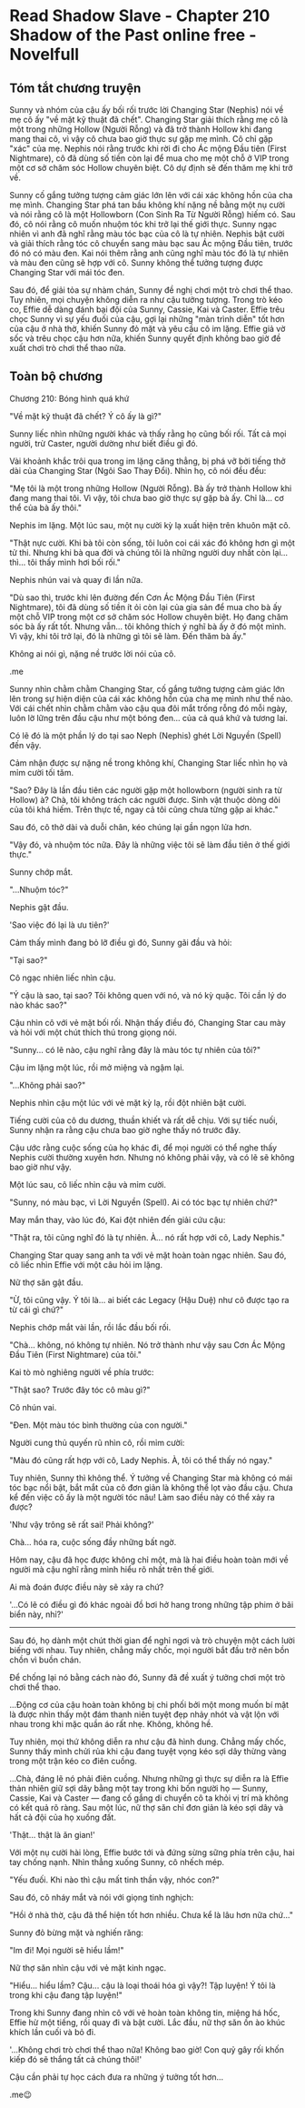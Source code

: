 # Read Shadow Slave - Chapter 210 Shadow of the Past online free - Novelfull

## Tóm tắt chương truyện

Sunny và nhóm của cậu ấy bối rối trước lời Changing Star (Nephis) nói về mẹ cô ấy "về mặt kỹ thuật đã chết". Changing Star giải thích rằng mẹ cô là một trong những Hollow (Người Rỗng) và đã trở thành Hollow khi đang mang thai cô, vì vậy cô chưa bao giờ thực sự gặp mẹ mình. Cô chỉ gặp "xác" của mẹ. Nephis nói rằng trước khi rời đi cho Ác mộng Đầu tiên (First Nightmare), cô đã dùng số tiền còn lại để mua cho mẹ một chỗ ở VIP trong một cơ sở chăm sóc Hollow chuyên biệt. Cô dự định sẽ đến thăm mẹ khi trở về.

Sunny cố gắng tưởng tượng cảm giác lớn lên với cái xác không hồn của cha mẹ mình. Changing Star phá tan bầu không khí nặng nề bằng một nụ cười và nói rằng cô là một Hollowborn (Con Sinh Ra Từ Người Rỗng) hiếm có. Sau đó, cô nói rằng cô muốn nhuộm tóc khi trở lại thế giới thực. Sunny ngạc nhiên vì anh đã nghĩ rằng màu tóc bạc của cô là tự nhiên. Nephis bật cười và giải thích rằng tóc cô chuyển sang màu bạc sau Ác mộng Đầu tiên, trước đó nó có màu đen. Kai nói thêm rằng anh cũng nghĩ màu tóc đó là tự nhiên và màu đen cũng sẽ hợp với cô. Sunny không thể tưởng tượng được Changing Star với mái tóc đen.

Sau đó, để giải tỏa sự nhàm chán, Sunny đề nghị chơi một trò chơi thể thao. Tuy nhiên, mọi chuyện không diễn ra như cậu tưởng tượng. Trong trò kéo co, Effie dễ dàng đánh bại đội của Sunny, Cassie, Kai và Caster. Effie trêu chọc Sunny vì sự yếu đuối của cậu, gợi lại những "màn trình diễn" tốt hơn của cậu ở nhà thờ, khiến Sunny đỏ mặt và yêu cầu cô im lặng. Effie giả vờ sốc và trêu chọc cậu hơn nữa, khiến Sunny quyết định không bao giờ đề xuất chơi trò chơi thể thao nữa.

## Toàn bộ chương

Chương 210: Bóng hình quá khứ

"Về mặt kỹ thuật đã chết? Ý cô ấy là gì?"

Sunny liếc nhìn những người khác và thấy rằng họ cũng bối rối. Tất cả mọi người, trừ Caster, người dường như biết điều gì đó.

Vài khoảnh khắc trôi qua trong im lặng căng thẳng, bị phá vỡ bởi tiếng thở dài của Changing Star (Ngôi Sao Thay Đổi). Nhìn họ, cô nói đều đều:

"Mẹ tôi là một trong những Hollow (Người Rỗng). Bà ấy trở thành Hollow khi đang mang thai tôi. Vì vậy, tôi chưa bao giờ thực sự gặp bà ấy. Chỉ là... cơ thể của bà ấy thôi."

Nephis im lặng. Một lúc sau, một nụ cười kỳ lạ xuất hiện trên khuôn mặt cô.

"Thật nực cười. Khi bà tôi còn sống, tôi luôn coi cái xác đó không hơn gì một tử thi. Nhưng khi bà qua đời và chúng tôi là những người duy nhất còn lại... thì... tôi thấy mình hơi bối rối."

Nephis nhún vai và quay đi lần nữa.

"Dù sao thì, trước khi lên đường đến Cơn Ác Mộng Đầu Tiên (First Nightmare), tôi đã dùng số tiền ít ỏi còn lại của gia sản để mua cho bà ấy một chỗ VIP trong một cơ sở chăm sóc Hollow chuyên biệt. Họ đang chăm sóc bà ấy rất tốt. Nhưng vẫn... tôi không thích ý nghĩ bà ấy ở đó một mình. Vì vậy, khi tôi trở lại, đó là những gì tôi sẽ làm. Đến thăm bà ấy."

Không ai nói gì, nặng nề trước lời nói của cô.

.me

Sunny nhìn chằm chằm Changing Star, cố gắng tưởng tượng cảm giác lớn lên trong sự hiện diện của cái xác không hồn của cha mẹ mình như thế nào. Với cái chết nhìn chằm chằm vào cậu qua đôi mắt trống rỗng đó mỗi ngày, luôn lờ lững trên đầu cậu như một bóng đen... của cả quá khứ và tương lai.

Có lẽ đó là một phần lý do tại sao Neph (Nephis) ghét Lời Nguyền (Spell) đến vậy.

Cảm nhận được sự nặng nề trong không khí, Changing Star liếc nhìn họ và mỉm cười tối tăm.

"Sao? Đây là lần đầu tiên các người gặp một hollowborn (người sinh ra từ Hollow) à? Chà, tôi không trách các người được. Sinh vật thuộc dòng dõi của tôi khá hiếm. Trên thực tế, ngay cả tôi cũng chưa từng gặp ai khác."

Sau đó, cô thở dài và duỗi chân, kéo chúng lại gần ngọn lửa hơn.

"Vậy đó, và nhuộm tóc nữa. Đây là những việc tôi sẽ làm đầu tiên ở thế giới thực."

Sunny chớp mắt.

"...Nhuộm tóc?"

Nephis gật đầu.

'Sao việc đó lại là ưu tiên?'

Cảm thấy mình đang bỏ lỡ điều gì đó, Sunny gãi đầu và hỏi:

"Tại sao?"

Cô ngạc nhiên liếc nhìn cậu.

"Ý cậu là sao, tại sao? Tôi không quen với nó, và nó kỳ quặc. Tôi cần lý do nào khác sao?"

Cậu nhìn cô với vẻ mặt bối rối. Nhận thấy điều đó, Changing Star cau mày và hỏi với một chút thích thú trong giọng nói.

"Sunny... có lẽ nào, cậu nghĩ rằng đây là màu tóc tự nhiên của tôi?"

Cậu im lặng một lúc, rồi mở miệng và ngậm lại.

"...Không phải sao?"

Nephis nhìn cậu một lúc với vẻ mặt kỳ lạ, rồi đột nhiên bật cười.

Tiếng cười của cô du dương, thuần khiết và rất dễ chịu. Với sự tiếc nuối, Sunny nhận ra rằng cậu chưa bao giờ nghe thấy nó trước đây.

Cậu ước rằng cuộc sống của họ khác đi, để mọi người có thể nghe thấy Nephis cười thường xuyên hơn. Nhưng nó không phải vậy, và có lẽ sẽ không bao giờ như vậy.

Một lúc sau, cô liếc nhìn cậu và mỉm cười.

"Sunny, nó màu bạc, vì Lời Nguyền (Spell). Ai có tóc bạc tự nhiên chứ?"

May mắn thay, vào lúc đó, Kai đột nhiên đến giải cứu cậu:

"Thật ra, tôi cũng nghĩ đó là tự nhiên. À... nó rất hợp với cô, Lady Nephis."

Changing Star quay sang anh ta với vẻ mặt hoàn toàn ngạc nhiên. Sau đó, cô liếc nhìn Effie với một câu hỏi im lặng.

Nữ thợ săn gật đầu.

"Ừ, tôi cũng vậy. Ý tôi là... ai biết các Legacy (Hậu Duệ) như cô được tạo ra từ cái gì chứ?"

Nephis chớp mắt vài lần, rồi lắc đầu bối rối.

"Chà... không, nó không tự nhiên. Nó trở thành như vậy sau Cơn Ác Mộng Đầu Tiên (First Nightmare) của tôi."

Kai tò mò nghiêng người về phía trước:

"Thật sao? Trước đây tóc cô màu gì?"

Cô nhún vai.

"Đen. Một màu tóc bình thường của con người."

Người cung thủ quyến rũ nhìn cô, rồi mỉm cười:

"Màu đó cũng rất hợp với cô, Lady Nephis. À, tôi có thể thấy nó ngay."

Tuy nhiên, Sunny thì không thể. Ý tưởng về Changing Star mà không có mái tóc bạc nổi bật, bắt mắt của cô đơn giản là không thể lọt vào đầu cậu. Chưa kể đến việc cô ấy là một người tóc nâu! Làm sao điều này có thể xảy ra được?

'Như vậy trông sẽ rất sai! Phải không?'

Chà... hóa ra, cuộc sống đầy những bất ngờ.

Hôm nay, cậu đã học được không chỉ một, mà là hai điều hoàn toàn mới về người mà cậu nghĩ rằng mình hiểu rõ nhất trên thế giới.

Ai mà đoán được điều này sẽ xảy ra chứ?

'...Có lẽ có điều gì đó khác ngoài đồ bơi hở hang trong những tập phim ở bãi biển này, nhỉ?'

***

Sau đó, họ dành một chút thời gian để nghỉ ngơi và trò chuyện một cách lười biếng với nhau. Tuy nhiên, chẳng mấy chốc, mọi người bắt đầu trở nên bồn chồn vì buồn chán.

Để chống lại nó bằng cách nào đó, Sunny đã đề xuất ý tưởng chơi một trò chơi thể thao.

...Động cơ của cậu hoàn toàn không bị chi phối bởi một mong muốn bí mật là được nhìn thấy một đám thanh niên tuyệt đẹp nhảy nhót và vật lộn với nhau trong khi mặc quần áo rất nhẹ. Không, không hề.

Tuy nhiên, mọi thứ không diễn ra như cậu đã hình dung. Chẳng mấy chốc, Sunny thấy mình chửi rủa khi cậu đang tuyệt vọng kéo sợi dây thừng vàng trong một trận kéo co điên cuồng.

...Chà, đáng lẽ nó phải điên cuồng. Nhưng những gì thực sự diễn ra là Effie thản nhiên giữ sợi dây bằng một tay trong khi bốn người họ — Sunny, Cassie, Kai và Caster — đang cố gắng di chuyển cô ta khỏi vị trí mà không có kết quả rõ ràng. Sau một lúc, nữ thợ săn chỉ đơn giản là kéo sợi dây và hất cả đội của họ xuống đất.

'Thật... thật là ăn gian!'

Với một nụ cười hài lòng, Effie bước tới và đứng sừng sững phía trên cậu, hai tay chống nạnh. Nhìn thẳng xuống Sunny, cô nhếch mép.

"Yếu đuối. Khi nào thì cậu mất tinh thần vậy, nhóc con?"

Sau đó, cô nháy mắt và nói với giọng tinh nghịch:

"Hồi ở nhà thờ, cậu đã thể hiện tốt hơn nhiều. Chưa kể là lâu hơn nữa chứ..."

Sunny đỏ bừng mặt và nghiến răng:

"Im đi! Mọi người sẽ hiểu lầm!"

Nữ thợ săn nhìn cậu với vẻ mặt kinh ngạc.

"Hiểu... hiểu lầm? Cậu... cậu là loại thoái hóa gì vậy?! Tập luyện! Ý tôi là trong khi cậu đang tập luyện!"

Trong khi Sunny đang nhìn cô với vẻ hoàn toàn không tin, miệng há hốc, Effie hừ một tiếng, rồi quay đi và bật cười. Lắc đầu, nữ thợ săn ồn ào khúc khích lần cuối và bỏ đi.

'...Không chơi trò chơi thể thao nữa! Không bao giờ! Con quỷ gây rối khốn kiếp đó sẽ thắng tất cả chúng thôi!'

Cậu cần phải tự học cách đưa ra những ý tưởng tốt hơn...

.me😉